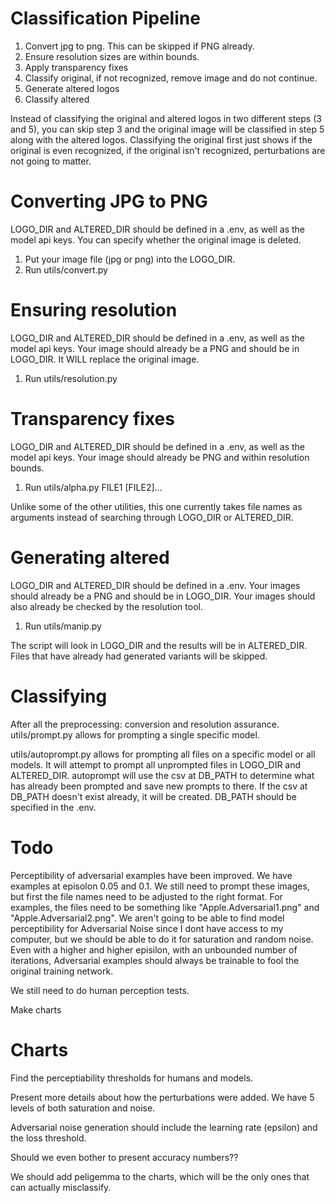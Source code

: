 # Classification Pipeline
1. Convert jpg to png. This can be skipped if PNG already.
2. Ensure resolution sizes are within bounds.
3. Apply transparency fixes
4. Classify original, if not recognized, remove image and do not continue.
5. Generate altered logos
6. Classify altered

Instead of classifying the original and altered logos in two different steps (3 and 5), you can skip step 3 and the original image will be classified in step 5 along with the altered logos.
Classifying the original first just shows if the original is even recognized, if the original isn't recognized, perturbations are not going to matter.

# Converting JPG to PNG
LOGO_DIR and ALTERED_DIR should be defined in a .env, as well as the model api keys.
You can specify whether the original image is deleted.

1. Put your image file (jpg or png) into the LOGO_DIR. 
2. Run utils/convert.py

# Ensuring resolution
LOGO_DIR and ALTERED_DIR should be defined in a .env, as well as the model api keys.
Your image should already be a PNG and should be in LOGO_DIR.
It WILL replace the original image.

1. Run utils/resolution.py


# Transparency fixes
LOGO_DIR and ALTERED_DIR should be defined in a .env, as well as the model api keys.
Your image should already be PNG and within resolution bounds.

1. Run utils/alpha.py FILE1 \[FILE2\]...

Unlike some of the other utilities, this one currently takes file names as arguments instead of searching through LOGO_DIR or ALTERED_DIR.

# Generating altered
LOGO_DIR and ALTERED_DIR should be defined in a .env.
Your images should already be a PNG and should be in LOGO_DIR.
Your images should also already be checked by the resolution tool.

1. Run utils/manip.py

The script will look in LOGO_DIR and the results will be in ALTERED_DIR.
Files that have already had generated variants will be skipped.

# Classifying
After all the preprocessing: conversion and resolution assurance.
utils/prompt.py allows for prompting a single specific model.

utils/autoprompt.py allows for prompting all files on a specific model or all models. It will attempt to prompt all unprompted files in LOGO_DIR and ALTERED_DIR. autoprompt will use the csv at DB_PATH to determine what has already been prompted and save new prompts to there. If the csv at DB_PATH doesn't exist already, it will be created. DB_PATH should be specified in the .env. 

# Todo
Perceptibility of adversarial examples have been improved. We have examples at episolon 0.05 and 0.1. We still need to prompt these images, but first the file names need to be adjusted to the right format.
For examples, the files need to be something like "Apple.Adversarial1.png" and "Apple.Adversarial2.png".
We aren't going to be able to find model perceptibility for Adversarial Noise since I dont have access to my computer, but we should be able to do it for saturation and random noise.
Even with a higher and higher episilon, with an unbounded number of iterations, Adversarial examples should always be trainable to fool the original training network. 

We still need to do human perception tests.

Make charts

# Charts
Find the perceptiability thresholds for humans and models. 

Present more details about how the perturbations were added.
We have 5 levels of both saturation and noise.

Adversarial noise generation should include the learning rate (epsilon) and the loss threshold.

Should we even bother to present accuracy numbers??

We should add peligemma to the charts, which will be the only ones that can actually misclassify. 



